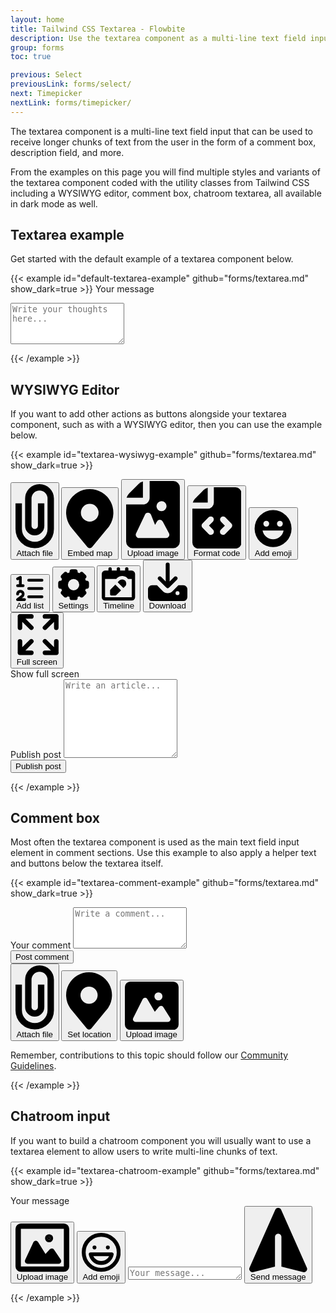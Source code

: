 ```yaml
---
layout: home
title: Tailwind CSS Textarea - Flowbite
description: Use the textarea component as a multi-line text field input and use it inside form elements available in multiple sizes, styles, and variants
group: forms
toc: true

previous: Select
previousLink: forms/select/
next: Timepicker
nextLink: forms/timepicker/
---
```


The textarea component is a multi-line text field input that can be used to receive longer chunks of text from the user in the form of a comment box, description field, and more.

From the examples on this page you will find multiple styles and variants of the textarea component coded with the utility classes from Tailwind CSS including a WYSIWYG editor, comment box, chatroom textarea, all available in dark mode as well. 

## Textarea example

Get started with the default example of a textarea component below.

{{< example id="default-textarea-example" github="forms/textarea.md" show_dark=true >}}
<label for="message" class="block mb-2 text-sm font-medium text-gray-900 dark:text-white">Your message</label>
<textarea id="message" rows="4" class="block p-2.5 w-full text-sm text-gray-900 bg-gray-50 rounded-lg border border-gray-300 focus:ring-blue-500 focus:border-blue-500 dark:bg-gray-700 dark:border-gray-600 dark:placeholder-gray-400 dark:text-white dark:focus:ring-blue-500 dark:focus:border-blue-500" placeholder="Write your thoughts here..."></textarea>
{{< /example >}}

## WYSIWYG Editor

If you want to add other actions as buttons alongside your textarea component, such as with a WYSIWYG editor, then you can use the example below.

{{< example id="textarea-wysiwyg-example" github="forms/textarea.md" show_dark=true >}}
<form>
   <div class="w-full mb-4 border border-gray-200 rounded-lg bg-gray-50 dark:bg-gray-700 dark:border-gray-600">
       <div class="flex items-center justify-between px-3 py-2 border-b border-gray-200 dark:border-gray-600 border-gray-200">
           <div class="flex flex-wrap items-center divide-gray-200 sm:divide-x sm:rtl:divide-x-reverse dark:divide-gray-600">
               <div class="flex items-center space-x-1 rtl:space-x-reverse sm:pe-4">
                   <button type="button" class="p-2 text-gray-500 rounded-sm cursor-pointer hover:text-gray-900 hover:bg-gray-100 dark:text-gray-400 dark:hover:text-white dark:hover:bg-gray-600">
                       <svg class="w-4 h-4" aria-hidden="true" xmlns="http://www.w3.org/2000/svg" fill="none" viewBox="0 0 12 20">
                            <path stroke="currentColor" stroke-linejoin="round" stroke-width="2" d="M1 6v8a5 5 0 1 0 10 0V4.5a3.5 3.5 0 1 0-7 0V13a2 2 0 0 0 4 0V6"/>
                        </svg>
                       <span class="sr-only">Attach file</span>
                   </button>
                   <button type="button" class="p-2 text-gray-500 rounded-sm cursor-pointer hover:text-gray-900 hover:bg-gray-100 dark:text-gray-400 dark:hover:text-white dark:hover:bg-gray-600">
                       <svg class="w-4 h-4" aria-hidden="true" xmlns="http://www.w3.org/2000/svg" fill="currentColor" viewBox="0 0 16 20">
                            <path d="M8 0a7.992 7.992 0 0 0-6.583 12.535 1 1 0 0 0 .12.183l.12.146c.112.145.227.285.326.4l5.245 6.374a1 1 0 0 0 1.545-.003l5.092-6.205c.206-.222.4-.455.578-.7l.127-.155a.934.934 0 0 0 .122-.192A8.001 8.001 0 0 0 8 0Zm0 11a3 3 0 1 1 0-6 3 3 0 0 1 0 6Z"/>
                        </svg>
                       <span class="sr-only">Embed map</span>
                   </button>
                   <button type="button" class="p-2 text-gray-500 rounded-sm cursor-pointer hover:text-gray-900 hover:bg-gray-100 dark:text-gray-400 dark:hover:text-white dark:hover:bg-gray-600">
                       <svg class="w-4 h-4" aria-hidden="true" xmlns="http://www.w3.org/2000/svg" fill="currentColor" viewBox="0 0 16 20">
                            <path d="M14.066 0H7v5a2 2 0 0 1-2 2H0v11a1.97 1.97 0 0 0 1.934 2h12.132A1.97 1.97 0 0 0 16 18V2a1.97 1.97 0 0 0-1.934-2ZM10.5 6a1.5 1.5 0 1 1 0 2.999A1.5 1.5 0 0 1 10.5 6Zm2.221 10.515a1 1 0 0 1-.858.485h-8a1 1 0 0 1-.9-1.43L5.6 10.039a.978.978 0 0 1 .936-.57 1 1 0 0 1 .9.632l1.181 2.981.541-1a.945.945 0 0 1 .883-.522 1 1 0 0 1 .879.529l1.832 3.438a1 1 0 0 1-.031.988Z"/>
                            <path d="M5 5V.13a2.96 2.96 0 0 0-1.293.749L.879 3.707A2.98 2.98 0 0 0 .13 5H5Z"/>
                        </svg>
                       <span class="sr-only">Upload image</span>
                   </button>
                   <button type="button" class="p-2 text-gray-500 rounded-sm cursor-pointer hover:text-gray-900 hover:bg-gray-100 dark:text-gray-400 dark:hover:text-white dark:hover:bg-gray-600">
                       <svg class="w-4 h-4" aria-hidden="true" xmlns="http://www.w3.org/2000/svg" fill="currentColor" viewBox="0 0 16 20">
                            <path d="M5 5V.13a2.96 2.96 0 0 0-1.293.749L.879 3.707A2.96 2.96 0 0 0 .13 5H5Z"/>
                            <path d="M14.067 0H7v5a2 2 0 0 1-2 2H0v11a1.969 1.969 0 0 0 1.933 2h12.134A1.97 1.97 0 0 0 16 18V2a1.97 1.97 0 0 0-1.933-2ZM6.709 13.809a1 1 0 1 1-1.418 1.409l-2-2.013a1 1 0 0 1 0-1.412l2-2a1 1 0 0 1 1.414 1.414L5.412 12.5l1.297 1.309Zm6-.6-2 2.013a1 1 0 1 1-1.418-1.409l1.3-1.307-1.295-1.295a1 1 0 0 1 1.414-1.414l2 2a1 1 0 0 1-.001 1.408v.004Z"/>
                        </svg>
                        <span class="sr-only">Format code</span>
                   </button>
                   <button type="button" class="p-2 text-gray-500 rounded-sm cursor-pointer hover:text-gray-900 hover:bg-gray-100 dark:text-gray-400 dark:hover:text-white dark:hover:bg-gray-600">
                       <svg class="w-4 h-4" aria-hidden="true" xmlns="http://www.w3.org/2000/svg" fill="currentColor" viewBox="0 0 20 20">
                            <path d="M10 .5a9.5 9.5 0 1 0 9.5 9.5A9.51 9.51 0 0 0 10 .5ZM13.5 6a1.5 1.5 0 1 1 0 3 1.5 1.5 0 0 1 0-3Zm-7 0a1.5 1.5 0 1 1 0 3 1.5 1.5 0 0 1 0-3Zm3.5 9.5A5.5 5.5 0 0 1 4.6 11h10.81A5.5 5.5 0 0 1 10 15.5Z"/>
                        </svg>
                       <span class="sr-only">Add emoji</span>
                   </button>
               </div>
               <div class="flex flex-wrap items-center space-x-1 rtl:space-x-reverse sm:ps-4">
                   <button type="button" class="p-2 text-gray-500 rounded-sm cursor-pointer hover:text-gray-900 hover:bg-gray-100 dark:text-gray-400 dark:hover:text-white dark:hover:bg-gray-600">
                       <svg class="w-4 h-4" aria-hidden="true" xmlns="http://www.w3.org/2000/svg" fill="none" viewBox="0 0 21 18">
                            <path stroke="currentColor" stroke-linecap="round" stroke-linejoin="round" stroke-width="2" d="M9.5 3h9.563M9.5 9h9.563M9.5 15h9.563M1.5 13a2 2 0 1 1 3.321 1.5L1.5 17h5m-5-15 2-1v6m-2 0h4"/>
                        </svg>
                       <span class="sr-only">Add list</span>
                   </button>
                   <button type="button" class="p-2 text-gray-500 rounded-sm cursor-pointer hover:text-gray-900 hover:bg-gray-100 dark:text-gray-400 dark:hover:text-white dark:hover:bg-gray-600">
                       <svg class="w-4 h-4" aria-hidden="true" xmlns="http://www.w3.org/2000/svg" fill="currentColor" viewBox="0 0 20 20">
                            <path d="M18 7.5h-.423l-.452-1.09.3-.3a1.5 1.5 0 0 0 0-2.121L16.01 2.575a1.5 1.5 0 0 0-2.121 0l-.3.3-1.089-.452V2A1.5 1.5 0 0 0 11 .5H9A1.5 1.5 0 0 0 7.5 2v.423l-1.09.452-.3-.3a1.5 1.5 0 0 0-2.121 0L2.576 3.99a1.5 1.5 0 0 0 0 2.121l.3.3L2.423 7.5H2A1.5 1.5 0 0 0 .5 9v2A1.5 1.5 0 0 0 2 12.5h.423l.452 1.09-.3.3a1.5 1.5 0 0 0 0 2.121l1.415 1.413a1.5 1.5 0 0 0 2.121 0l.3-.3 1.09.452V18A1.5 1.5 0 0 0 9 19.5h2a1.5 1.5 0 0 0 1.5-1.5v-.423l1.09-.452.3.3a1.5 1.5 0 0 0 2.121 0l1.415-1.414a1.5 1.5 0 0 0 0-2.121l-.3-.3.452-1.09H18a1.5 1.5 0 0 0 1.5-1.5V9A1.5 1.5 0 0 0 18 7.5Zm-8 6a3.5 3.5 0 1 1 0-7 3.5 3.5 0 0 1 0 7Z"/>
                        </svg>
                       <span class="sr-only">Settings</span>
                   </button>
                   <button type="button" class="p-2 text-gray-500 rounded-sm cursor-pointer hover:text-gray-900 hover:bg-gray-100 dark:text-gray-400 dark:hover:text-white dark:hover:bg-gray-600">
                       <svg class="w-4 h-4" aria-hidden="true" xmlns="http://www.w3.org/2000/svg" fill="currentColor" viewBox="0 0 20 20">
                            <path d="M18 2h-2V1a1 1 0 0 0-2 0v1h-3V1a1 1 0 0 0-2 0v1H6V1a1 1 0 0 0-2 0v1H2a2 2 0 0 0-2 2v14a2 2 0 0 0 2 2h16a2 2 0 0 0 2-2V4a2 2 0 0 0-2-2ZM2 18V7h6.7l.4-.409A4.309 4.309 0 0 1 15.753 7H18v11H2Z"/>
                            <path d="M8.139 10.411 5.289 13.3A1 1 0 0 0 5 14v2a1 1 0 0 0 1 1h2a1 1 0 0 0 .7-.288l2.886-2.851-3.447-3.45ZM14 8a2.463 2.463 0 0 0-3.484 0l-.971.983 3.468 3.468.987-.971A2.463 2.463 0 0 0 14 8Z"/>
                        </svg>
                       <span class="sr-only">Timeline</span>
                   </button>
                   <button type="button" class="p-2 text-gray-500 rounded-sm cursor-pointer hover:text-gray-900 hover:bg-gray-100 dark:text-gray-400 dark:hover:text-white dark:hover:bg-gray-600">
                       <svg class="w-4 h-4" aria-hidden="true" xmlns="http://www.w3.org/2000/svg" fill="currentColor" viewBox="0 0 20 20">
                            <path d="M14.707 7.793a1 1 0 0 0-1.414 0L11 10.086V1.5a1 1 0 0 0-2 0v8.586L6.707 7.793a1 1 0 1 0-1.414 1.414l4 4a1 1 0 0 0 1.416 0l4-4a1 1 0 0 0-.002-1.414Z"/>
                            <path d="M18 12h-2.55l-2.975 2.975a3.5 3.5 0 0 1-4.95 0L4.55 12H2a2 2 0 0 0-2 2v4a2 2 0 0 0 2 2h16a2 2 0 0 0 2-2v-4a2 2 0 0 0-2-2Zm-3 5a1 1 0 1 1 0-2 1 1 0 0 1 0 2Z"/>
                        </svg>
                       <span class="sr-only">Download</span>
                   </button>
               </div>
           </div>
           <button type="button" data-tooltip-target="tooltip-fullscreen" class="p-2 text-gray-500 rounded-sm cursor-pointer sm:ms-auto hover:text-gray-900 hover:bg-gray-100 dark:text-gray-400 dark:hover:text-white dark:hover:bg-gray-600">
               <svg class="w-4 h-4" aria-hidden="true" xmlns="http://www.w3.org/2000/svg" fill="none" viewBox="0 0 19 19">
                    <path stroke="currentColor" stroke-linecap="round" stroke-linejoin="round" stroke-width="2" d="M13 1h5m0 0v5m0-5-5 5M1.979 6V1H7m0 16.042H1.979V12M18 12v5.042h-5M13 12l5 5M2 1l5 5m0 6-5 5"/>
                </svg>
               <span class="sr-only">Full screen</span>
           </button>
           <div id="tooltip-fullscreen" role="tooltip" class="absolute z-10 invisible inline-block px-3 py-2 text-sm font-medium text-white transition-opacity duration-300 bg-gray-900 rounded-lg shadow-xs opacity-0 tooltip dark:bg-gray-700">
               Show full screen
               <div class="tooltip-arrow" data-popper-arrow></div>
           </div>
       </div>
       <div class="px-4 py-2 bg-white rounded-b-lg dark:bg-gray-800">
           <label for="editor" class="sr-only">Publish post</label>
           <textarea id="editor" rows="8" class="block w-full px-0 text-sm text-gray-800 bg-white border-0 dark:bg-gray-800 focus:ring-0 dark:text-white dark:placeholder-gray-400" placeholder="Write an article..." required ></textarea>
       </div>
   </div>
   <button type="submit" class="inline-flex items-center px-5 py-2.5 text-sm font-medium text-center text-white bg-blue-700 rounded-lg focus:ring-4 focus:ring-blue-200 dark:focus:ring-blue-900 hover:bg-blue-800">
       Publish post
   </button>
</form>
{{< /example >}}

## Comment box

Most often the textarea component is used as the main text field input element in comment sections. Use this example to also apply a helper text and buttons below the textarea itself.

{{< example id="textarea-comment-example" github="forms/textarea.md" show_dark=true >}}
<form>
   <div class="w-full mb-4 border border-gray-200 rounded-lg bg-gray-50 dark:bg-gray-700 dark:border-gray-600">
       <div class="px-4 py-2 bg-white rounded-t-lg dark:bg-gray-800">
           <label for="comment" class="sr-only">Your comment</label>
           <textarea id="comment" rows="4" class="w-full px-0 text-sm text-gray-900 bg-white border-0 dark:bg-gray-800 focus:ring-0 dark:text-white dark:placeholder-gray-400" placeholder="Write a comment..." required ></textarea>
       </div>
       <div class="flex items-center justify-between px-3 py-2 border-t dark:border-gray-600 border-gray-200">
           <button type="submit" class="inline-flex items-center py-2.5 px-4 text-xs font-medium text-center text-white bg-blue-700 rounded-lg focus:ring-4 focus:ring-blue-200 dark:focus:ring-blue-900 hover:bg-blue-800">
               Post comment
           </button>
           <div class="flex ps-0 space-x-1 rtl:space-x-reverse sm:ps-2">
               <button type="button" class="inline-flex justify-center items-center p-2 text-gray-500 rounded-sm cursor-pointer hover:text-gray-900 hover:bg-gray-100 dark:text-gray-400 dark:hover:text-white dark:hover:bg-gray-600">
                   <svg class="w-4 h-4" aria-hidden="true" xmlns="http://www.w3.org/2000/svg" fill="none" viewBox="0 0 12 20">
                        <path stroke="currentColor" stroke-linejoin="round" stroke-width="2" d="M1 6v8a5 5 0 1 0 10 0V4.5a3.5 3.5 0 1 0-7 0V13a2 2 0 0 0 4 0V6"/>
                    </svg>
                   <span class="sr-only">Attach file</span>
               </button>
               <button type="button" class="inline-flex justify-center items-center p-2 text-gray-500 rounded-sm cursor-pointer hover:text-gray-900 hover:bg-gray-100 dark:text-gray-400 dark:hover:text-white dark:hover:bg-gray-600">
                   <svg class="w-4 h-4" aria-hidden="true" xmlns="http://www.w3.org/2000/svg" fill="currentColor" viewBox="0 0 16 20">
                        <path d="M8 0a7.992 7.992 0 0 0-6.583 12.535 1 1 0 0 0 .12.183l.12.146c.112.145.227.285.326.4l5.245 6.374a1 1 0 0 0 1.545-.003l5.092-6.205c.206-.222.4-.455.578-.7l.127-.155a.934.934 0 0 0 .122-.192A8.001 8.001 0 0 0 8 0Zm0 11a3 3 0 1 1 0-6 3 3 0 0 1 0 6Z"/>
                    </svg>
                   <span class="sr-only">Set location</span>
               </button>
               <button type="button" class="inline-flex justify-center items-center p-2 text-gray-500 rounded-sm cursor-pointer hover:text-gray-900 hover:bg-gray-100 dark:text-gray-400 dark:hover:text-white dark:hover:bg-gray-600">
                   <svg class="w-4 h-4" aria-hidden="true" xmlns="http://www.w3.org/2000/svg" fill="currentColor" viewBox="0 0 20 18">
                        <path d="M18 0H2a2 2 0 0 0-2 2v14a2 2 0 0 0 2 2h16a2 2 0 0 0 2-2V2a2 2 0 0 0-2-2Zm-5.5 4a1.5 1.5 0 1 1 0 3 1.5 1.5 0 0 1 0-3Zm4.376 10.481A1 1 0 0 1 16 15H4a1 1 0 0 1-.895-1.447l3.5-7A1 1 0 0 1 7.468 6a.965.965 0 0 1 .9.5l2.775 4.757 1.546-1.887a1 1 0 0 1 1.618.1l2.541 4a1 1 0 0 1 .028 1.011Z"/>
                    </svg>
                   <span class="sr-only">Upload image</span>
               </button>
           </div>
       </div>
   </div>
</form>
<p class="ms-auto text-xs text-gray-500 dark:text-gray-400">Remember, contributions to this topic should follow our <a href="#" class="text-blue-600 dark:text-blue-500 hover:underline">Community Guidelines</a>.</p>
{{< /example >}}

## Chatroom input

If you want to build a chatroom component you will usually want to use a textarea element to allow users to write multi-line chunks of text.

{{< example id="textarea-chatroom-example" github="forms/textarea.md" show_dark=true >}}
<form>
    <label for="chat" class="sr-only">Your message</label>
    <div class="flex items-center px-3 py-2 rounded-lg bg-gray-50 dark:bg-gray-700">
        <button type="button" class="inline-flex justify-center p-2 text-gray-500 rounded-lg cursor-pointer hover:text-gray-900 hover:bg-gray-100 dark:text-gray-400 dark:hover:text-white dark:hover:bg-gray-600">
            <svg class="w-5 h-5" aria-hidden="true" xmlns="http://www.w3.org/2000/svg" fill="none" viewBox="0 0 20 18">
                <path fill="currentColor" d="M13 5.5a.5.5 0 1 1-1 0 .5.5 0 0 1 1 0ZM7.565 7.423 4.5 14h11.518l-2.516-3.71L11 13 7.565 7.423Z"/>
                <path stroke="currentColor" stroke-linecap="round" stroke-linejoin="round" stroke-width="2" d="M18 1H2a1 1 0 0 0-1 1v14a1 1 0 0 0 1 1h16a1 1 0 0 0 1-1V2a1 1 0 0 0-1-1Z"/>
                <path stroke="currentColor" stroke-linecap="round" stroke-linejoin="round" stroke-width="2" d="M13 5.5a.5.5 0 1 1-1 0 .5.5 0 0 1 1 0ZM7.565 7.423 4.5 14h11.518l-2.516-3.71L11 13 7.565 7.423Z"/>
            </svg>
            <span class="sr-only">Upload image</span>
        </button>
        <button type="button" class="p-2 text-gray-500 rounded-lg cursor-pointer hover:text-gray-900 hover:bg-gray-100 dark:text-gray-400 dark:hover:text-white dark:hover:bg-gray-600">
            <svg class="w-5 h-5" aria-hidden="true" xmlns="http://www.w3.org/2000/svg" fill="none" viewBox="0 0 20 20">
                <path stroke="currentColor" stroke-linecap="round" stroke-linejoin="round" stroke-width="2" d="M13.408 7.5h.01m-6.876 0h.01M19 10a9 9 0 1 1-18 0 9 9 0 0 1 18 0ZM4.6 11a5.5 5.5 0 0 0 10.81 0H4.6Z"/>
            </svg>
            <span class="sr-only">Add emoji</span>
        </button>
        <textarea id="chat" rows="1" class="block mx-4 p-2.5 w-full text-sm text-gray-900 bg-white rounded-lg border border-gray-300 focus:ring-blue-500 focus:border-blue-500 dark:bg-gray-800 dark:border-gray-600 dark:placeholder-gray-400 dark:text-white dark:focus:ring-blue-500 dark:focus:border-blue-500" placeholder="Your message..."></textarea>
            <button type="submit" class="inline-flex justify-center p-2 text-blue-600 rounded-full cursor-pointer hover:bg-blue-100 dark:text-blue-500 dark:hover:bg-gray-600">
            <svg class="w-5 h-5 rotate-90 rtl:-rotate-90" aria-hidden="true" xmlns="http://www.w3.org/2000/svg" fill="currentColor" viewBox="0 0 18 20">
                <path d="m17.914 18.594-8-18a1 1 0 0 0-1.828 0l-8 18a1 1 0 0 0 1.157 1.376L8 18.281V9a1 1 0 0 1 2 0v9.281l6.758 1.689a1 1 0 0 0 1.156-1.376Z"/>
            </svg>
            <span class="sr-only">Send message</span>
        </button>
    </div>
</form>
{{< /example >}}
